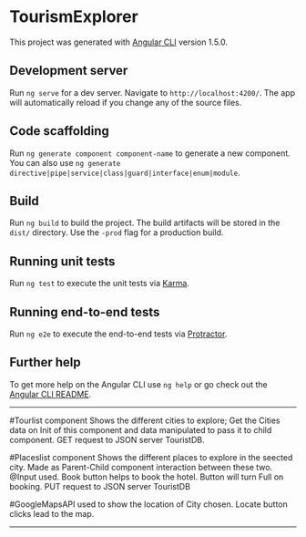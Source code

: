 # TourismExplorer

This project was generated with [Angular CLI](https://github.com/angular/angular-cli) version 1.5.0.

## Development server

Run `ng serve` for a dev server. Navigate to `http://localhost:4200/`. The app will automatically reload if you change any of the source files.

## Code scaffolding

Run `ng generate component component-name` to generate a new component. You can also use `ng generate directive|pipe|service|class|guard|interface|enum|module`.

## Build

Run `ng build` to build the project. The build artifacts will be stored in the `dist/` directory. Use the `-prod` flag for a production build.

## Running unit tests

Run `ng test` to execute the unit tests via [Karma](https://karma-runner.github.io).

## Running end-to-end tests

Run `ng e2e` to execute the end-to-end tests via [Protractor](http://www.protractortest.org/).

## Further help

To get more help on the Angular CLI use `ng help` or go check out the [Angular CLI README](https://github.com/angular/angular-cli/blob/master/README.md).

*****************

#Tourlist component 
Shows the different cities to explore; Get the Cities data on Init of this component and data manipulated to pass it to child component. GET request to JSON server TouristDB.

#Placeslist component 
 Shows the different places to explore in the seected city. Made as Parent-Child component interaction between these two. @Input used.
 Book button helps to book the hotel. Button will turn Full on booking. PUT request to JSON server TouristDB

#GoogleMapsAPI 
used to show the location of City chosen. Locate button clicks lead to the map.

*****************